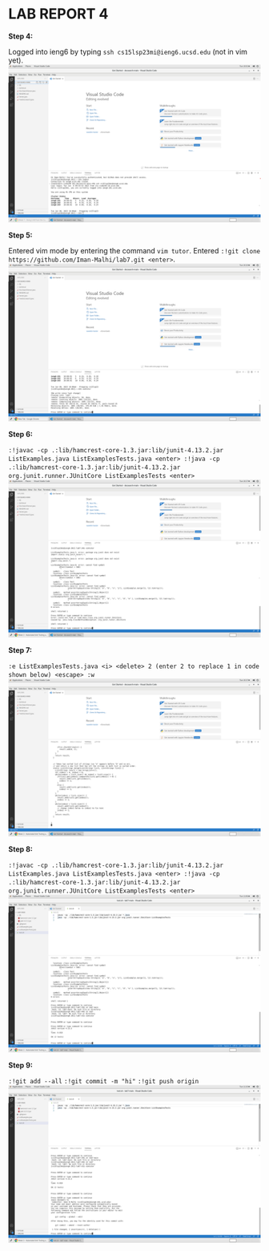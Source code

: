 # LAB REPORT 4 #
**Step 4:**

Logged into ieng6 by typing `ssh cs15lsp23mi@ieng6.ucsd.edu` (not in vim yet).
![image](step4.png)

**Step 5:**

Entered vim mode by entering the command `vim tutor`. Entered `:!git clone https://github.com/Iman-Malhi/lab7.git <enter>`.
![image](step5.png)

**Step 6:**

`:!javac -cp .:lib/hamcrest-core-1.3.jar:lib/junit-4.13.2.jar ListExamples.java ListExamplesTests.java <enter> :!java -cp .:lib/hamcrest-core-1.3.jar:lib/junit-4.13.2.jar org.junit.runner.JUnitCore ListExamplesTests <enter>`
![image](step6b.png)
  
**Step 7:**

`:e ListExamplesTests.java <i> <delete> 2 (enter 2 to replace 1 in code shown below) <escape> :w`
![image](step6.png)

**Step 8:**

`:!javac -cp .:lib/hamcrest-core-1.3.jar:lib/junit-4.13.2.jar ListExamples.java ListExamplesTests.java <enter> :!java -cp .:lib/hamcrest-core-1.3.jar:lib/junit-4.13.2.jar org.junit.runner.JUnitCore ListExamplesTests <enter>`
![image](step7.png)
  
**Step 9:**
  
`:!git add --all` 
`:!git commit -m "hi"`
`:!git push origin`
![image](step8.png)
